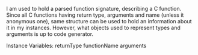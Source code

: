 I am used to hold a parsed function signature, describing a C function.
Since all C functions having return type, arguments and name (unless it anonymous one), 
same structure can be used to hold an information about it in my instances.
However, what objects used to represent types and arguments is up to code generator.

Instance Variables:
	returnType <Object>
	functionName	<String>
	arguments	<SequenceableCollection>